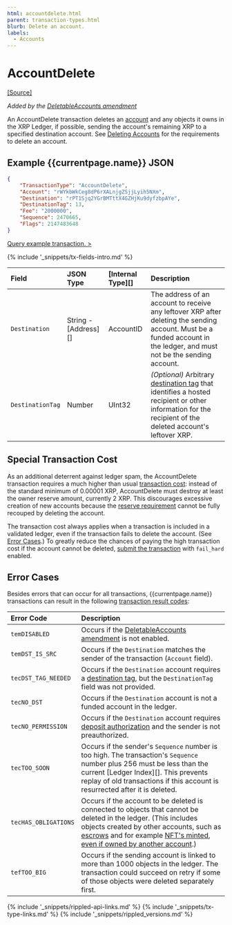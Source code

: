 ```yaml
---
html: accountdelete.html
parent: transaction-types.html
blurb: Delete an account.
labels:
  - Accounts
---
```

# AccountDelete

[[Source]](https://github.com/XRPLF/rippled/blob/develop/src/ripple/app/tx/impl/DeleteAccount.cpp "Source")

_Added by the [DeletableAccounts amendment](known-amendments.html#deletableaccounts)_

An AccountDelete transaction deletes an [account](accountroot.html) and any objects it owns in the XRP Ledger, if possible, sending the account's remaining XRP to a specified destination account. See [Deleting Accounts](deleting-accounts.html) for the requirements to delete an account.

## Example {{currentpage.name}} JSON

```json
{
    "TransactionType": "AccountDelete",
    "Account": "rWYkbWkCeg8dP6rXALnjgZSjjLyih5NXm",
    "Destination": "rPT1Sjq2YGrBMTttX4GZHjKu9dyfzbpAYe",
    "DestinationTag": 13,
    "Fee": "2000000",
    "Sequence": 2470665,
    "Flags": 2147483648
}
```

[Query example transaction. >](websocket-api-tool.html?server=wss%3A%2F%2Fxrplcluster.com%2F&req=%7B%22id%22%3A%22example_AccountDelete%22%2C%22command%22%3A%22tx%22%2C%22transaction%22%3A%221AF19BF9717DA0B05A3BFC5007873E7743BA54C0311CCCCC60776AAEAC5C4635%22%2C%22binary%22%3Afalse%7D)

{% include '_snippets/tx-fields-intro.md' %}
<!--{# fix md highlighting_ #}-->

| Field            | JSON Type        | [Internal Type][] | Description        |
|:-----------------|:-----------------|:------------------|:-------------------|
| `Destination`    |  String - [Address][] | AccountID    | The address of an account to receive any leftover XRP after deleting the sending account. Must be a funded account in the ledger, and must not be the sending account. |
| `DestinationTag` | Number           | UInt32            | _(Optional)_ Arbitrary [destination tag](source-and-destination-tags.html) that identifies a hosted recipient or other information for the recipient of the deleted account's leftover XRP. |

## Special Transaction Cost

As an additional deterrent against ledger spam, the AccountDelete transaction requires a much higher than usual [transaction cost](transaction-cost.html): instead of the standard minimum of 0.00001 XRP, AccountDelete must destroy at least the owner reserve amount, currently 2 XRP. This discourages excessive creation of new accounts because the [reserve requirement](reserves.html) cannot be fully recouped by deleting the account.

The transaction cost always applies when a transaction is included in a validated ledger, even if the transaction fails to delete the account. (See [Error Cases](#error-cases).) To greatly reduce the chances of paying the high transaction cost if the account cannot be deleted, [submit the transaction](submit.html) with `fail_hard` enabled.


## Error Cases

Besides errors that can occur for all transactions, {{currentpage.name}} transactions can result in the following [transaction result codes](transaction-results.html):

| Error Code | Description |
|:-----------|:------------|
| `temDISABLED` | Occurs if the [DeletableAccounts amendment](known-amendments.html#deletableaccounts) is not enabled. |
| `temDST_IS_SRC` | Occurs if the `Destination` matches the sender of the transaction (`Account` field). |
| `tecDST_TAG_NEEDED` | Occurs if the `Destination` account requires a [destination tag](source-and-destination-tags.html), but the `DestinationTag` field was not provided. |
| `tecNO_DST` | Occurs if the `Destination` account is not a funded account in the ledger. |
| `tecNO_PERMISSION` | Occurs if the `Destination` account requires [deposit authorization](depositauth.html) and the sender is not preauthorized. |
| `tecTOO_SOON` | Occurs if the sender's `Sequence` number is too high. The transaction's `Sequence` number plus 256 must be less than the current [Ledger Index][]. This prevents replay of old transactions if this account is resurrected after it is deleted. |
| `tecHAS_OBLIGATIONS` | Occurs if the account to be deleted is connected to objects that cannot be deleted in the ledger. (This includes objects created by other accounts, such as [escrows](escrow.html) and for example [NFT's minted](nftokenmint.html), [even if owned by another account](https://github.com/XRPLF/rippled/blob/develop/src/ripple/app/tx/impl/DeleteAccount.cpp#L197).) |
| `tefTOO_BIG` | Occurs if the sending account is linked to more than 1000 objects in the ledger. The transaction could succeed on retry if some of those objects were deleted separately first. |


<!--{# common link defs #}-->
{% include '_snippets/rippled-api-links.md' %}
{% include '_snippets/tx-type-links.md' %}
{% include '_snippets/rippled_versions.md' %}

